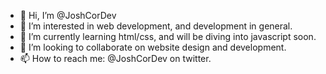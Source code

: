 - 👋 Hi, I’m @JoshCorDev
- 👀 I’m interested in web development, and development in general.
- 🌱 I’m currently learning html/css, and will be diving into javascript soon.
- 💞️ I’m looking to collaborate on website design and development.
- 📫 How to reach me: @JoshCorDev on twitter.

<!---
JoshCorDev/JoshCorDev is a ✨ special ✨ repository because its `README.md` (this file) appears on your GitHub profile.
You can click the Preview link to take a look at your changes.
--->
